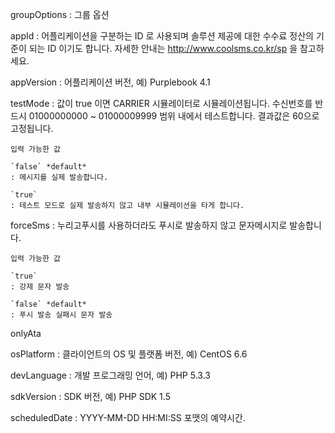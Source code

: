groupOptions
: 그룹 옵션

  appId
  : 어플리케이션을 구분하는 ID 로 사용되며 솔루션 제공에 대한 수수료 정산의 기준이 되는 ID 이기도 합니다. 자세한 안내는 http://www.coolsms.co.kr/sp 을 참고하세요.

  appVersion
  : 어플리케이션 버전, 예) Purplebook 4.1

  testMode
  : 값이 true 이면 CARRIER 시뮬레이터로 시뮬레이션됩니다. 수신번호를 반드시 01000000000 ~ 01000009999 범위 내에서 테스트합니다. 결과값은 60으로 고정됩니다.

    입력 가능한 값

    `false` *default*
    : 메시지를 실제 발송합니다.

    `true`
    : 테스트 모드로 실제 발송하지 않고 내부 시뮬레이션을 타게 합니다.

  forceSms
  : 누리고푸시를 사용하더라도 푸시로 발송하지 않고 문자메시지로 발송합니다.

    입력 가능한 값

    `true`
    : 강제 문자 발송

    `false` *default*
    : 푸시 발송 실패시 문자 발송

  onlyAta
  
  osPlatform
  : 클라이언트의 OS 및 플랫폼 버전, 예) CentOS 6.6

  devLanguage
  : 개발 프로그래밍 언어, 예) PHP 5.3.3

  sdkVersion
  : SDK 버전, 예) PHP SDK 1.5

  scheduledDate
  : YYYY-MM-DD HH:MI:SS 포맷의 예약시간.
